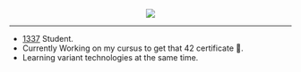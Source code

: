 <!--
**EniddeallA/EniddeallA** is a ✨ _special_ ✨ repository because its `README.md` (this file) appears on your GitHub profile.

Here are some ideas to get you started:

- 🔭 I’m currently working on ...
- 🌱 I’m currently learning ...
- 👯 I’m looking to collaborate on ...
- 🤔 I’m looking for help with ...
- 💬 Ask me about ...
- 📫 How to reach me: ...
- 😄 Pronouns: ...
- ⚡ Fun fact: ...
-->

<p align="center">
<img src="https://1337-readme.vercel.app/api/profile?cursus=42&dark=true&login=akhalid">
</p>

---
- [1337](https://www.1337.ma/en/) Student.
- Currently Working on my cursus to get that 42 certificate 🤤.
- Learning variant technologies at the same time.
